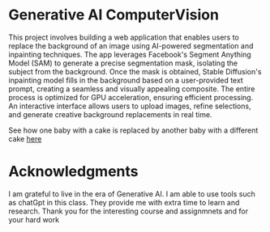 # Generative AI ComputerVision

This project involves building a web application that enables users to replace the background of an image using AI-powered segmentation and inpainting techniques. The app leverages Facebook's Segment Anything Model (SAM) to generate a precise segmentation mask, isolating the subject from the background. Once the mask is obtained, Stable Diffusion's inpainting model fills in the background based on a user-provided text prompt, creating a seamless and visually appealing composite. The entire process is optimized for GPU acceleration, ensuring efficient processing. An interactive interface allows users to upload images, refine selections, and generate creative background replacements in real time.

See how one baby with a cake is replaced by another baby with a different cake [here](https://github.com/Sabjava/GenAI_ComputerVision/blob/main/Gradio_baby.pdf)

# Acknowledgments
I am grateful to live in the era of Generative AI.  I am able to use tools such as chatGpt in this class. They provide me with extra time to learn and research. Thank you for the interesting course and assignmnets and for your hard work
    
